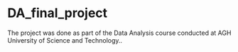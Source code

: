 # DA_final_project
The project was done as part of the Data Analysis course conducted at AGH University of Science and Technology.. 
